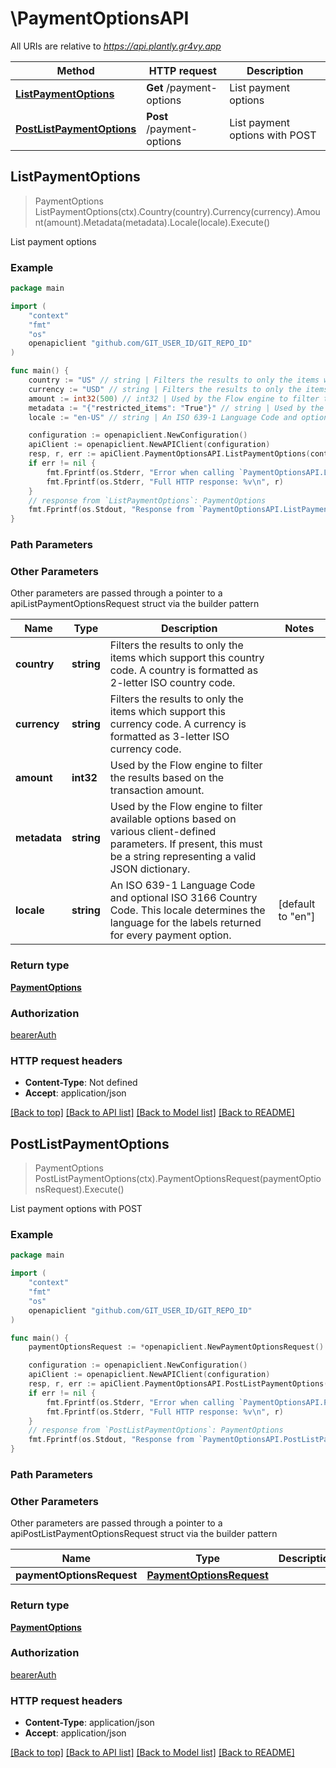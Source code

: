 # \PaymentOptionsAPI

All URIs are relative to *https://api.plantly.gr4vy.app*

Method | HTTP request | Description
------------- | ------------- | -------------
[**ListPaymentOptions**](PaymentOptionsAPI.md#ListPaymentOptions) | **Get** /payment-options | List payment options
[**PostListPaymentOptions**](PaymentOptionsAPI.md#PostListPaymentOptions) | **Post** /payment-options | List payment options with POST



## ListPaymentOptions

> PaymentOptions ListPaymentOptions(ctx).Country(country).Currency(currency).Amount(amount).Metadata(metadata).Locale(locale).Execute()

List payment options



### Example

```go
package main

import (
	"context"
	"fmt"
	"os"
	openapiclient "github.com/GIT_USER_ID/GIT_REPO_ID"
)

func main() {
	country := "US" // string | Filters the results to only the items which support this country code. A country is formatted as 2-letter ISO country code. (optional)
	currency := "USD" // string | Filters the results to only the items which support this currency code. A currency is formatted as 3-letter ISO currency code. (optional)
	amount := int32(500) // int32 | Used by the Flow engine to filter the results based on the transaction amount. (optional)
	metadata := "{"restricted_items": "True"}" // string | Used by the Flow engine to filter available options based on various client-defined parameters. If present, this must be a string representing a valid JSON dictionary. (optional)
	locale := "en-US" // string | An ISO 639-1 Language Code and optional ISO 3166 Country Code. This locale determines the language for the labels returned for every payment option. (optional) (default to "en")

	configuration := openapiclient.NewConfiguration()
	apiClient := openapiclient.NewAPIClient(configuration)
	resp, r, err := apiClient.PaymentOptionsAPI.ListPaymentOptions(context.Background()).Country(country).Currency(currency).Amount(amount).Metadata(metadata).Locale(locale).Execute()
	if err != nil {
		fmt.Fprintf(os.Stderr, "Error when calling `PaymentOptionsAPI.ListPaymentOptions``: %v\n", err)
		fmt.Fprintf(os.Stderr, "Full HTTP response: %v\n", r)
	}
	// response from `ListPaymentOptions`: PaymentOptions
	fmt.Fprintf(os.Stdout, "Response from `PaymentOptionsAPI.ListPaymentOptions`: %v\n", resp)
}
```

### Path Parameters



### Other Parameters

Other parameters are passed through a pointer to a apiListPaymentOptionsRequest struct via the builder pattern


Name | Type | Description  | Notes
------------- | ------------- | ------------- | -------------
 **country** | **string** | Filters the results to only the items which support this country code. A country is formatted as 2-letter ISO country code. | 
 **currency** | **string** | Filters the results to only the items which support this currency code. A currency is formatted as 3-letter ISO currency code. | 
 **amount** | **int32** | Used by the Flow engine to filter the results based on the transaction amount. | 
 **metadata** | **string** | Used by the Flow engine to filter available options based on various client-defined parameters. If present, this must be a string representing a valid JSON dictionary. | 
 **locale** | **string** | An ISO 639-1 Language Code and optional ISO 3166 Country Code. This locale determines the language for the labels returned for every payment option. | [default to &quot;en&quot;]

### Return type

[**PaymentOptions**](PaymentOptions.md)

### Authorization

[bearerAuth](../README.md#bearerAuth)

### HTTP request headers

- **Content-Type**: Not defined
- **Accept**: application/json

[[Back to top]](#) [[Back to API list]](../README.md#documentation-for-api-endpoints)
[[Back to Model list]](../README.md#documentation-for-models)
[[Back to README]](../README.md)


## PostListPaymentOptions

> PaymentOptions PostListPaymentOptions(ctx).PaymentOptionsRequest(paymentOptionsRequest).Execute()

List payment options with POST



### Example

```go
package main

import (
	"context"
	"fmt"
	"os"
	openapiclient "github.com/GIT_USER_ID/GIT_REPO_ID"
)

func main() {
	paymentOptionsRequest := *openapiclient.NewPaymentOptionsRequest() // PaymentOptionsRequest |  (optional)

	configuration := openapiclient.NewConfiguration()
	apiClient := openapiclient.NewAPIClient(configuration)
	resp, r, err := apiClient.PaymentOptionsAPI.PostListPaymentOptions(context.Background()).PaymentOptionsRequest(paymentOptionsRequest).Execute()
	if err != nil {
		fmt.Fprintf(os.Stderr, "Error when calling `PaymentOptionsAPI.PostListPaymentOptions``: %v\n", err)
		fmt.Fprintf(os.Stderr, "Full HTTP response: %v\n", r)
	}
	// response from `PostListPaymentOptions`: PaymentOptions
	fmt.Fprintf(os.Stdout, "Response from `PaymentOptionsAPI.PostListPaymentOptions`: %v\n", resp)
}
```

### Path Parameters



### Other Parameters

Other parameters are passed through a pointer to a apiPostListPaymentOptionsRequest struct via the builder pattern


Name | Type | Description  | Notes
------------- | ------------- | ------------- | -------------
 **paymentOptionsRequest** | [**PaymentOptionsRequest**](PaymentOptionsRequest.md) |  | 

### Return type

[**PaymentOptions**](PaymentOptions.md)

### Authorization

[bearerAuth](../README.md#bearerAuth)

### HTTP request headers

- **Content-Type**: application/json
- **Accept**: application/json

[[Back to top]](#) [[Back to API list]](../README.md#documentation-for-api-endpoints)
[[Back to Model list]](../README.md#documentation-for-models)
[[Back to README]](../README.md)

